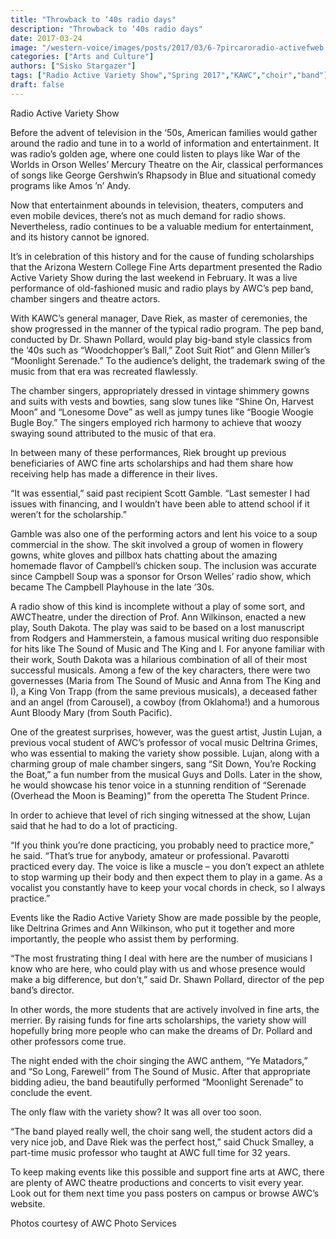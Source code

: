 ```yaml
---
title: "Throwback to ‘40s radio days"
description: "Throwback to ‘40s radio days"
date: 2017-03-24
image: "/western-voice/images/posts/2017/03/6-7pircaroradio-activefweb.jpg"
categories: ["Arts and Culture"]
authors: ["Sisko Stargazer"]
tags: ["Radio Active Variety Show","Spring 2017","KAWC","choir","band"]
draft: false
---
```

Radio Active Variety Show

Before the advent of television in the ‘50s, American families would gather around the radio and tune in to a world of information and entertainment. It was radio’s golden age, where one could listen to plays like War of the Worlds in Orson Welles’ Mercury Theatre on the Air, classical performances of songs like George Gershwin’s Rhapsody in Blue and situational comedy programs like Amos ’n’ Andy.

Now that entertainment abounds in television, theaters, computers and even mobile devices, there’s not as much demand for radio shows. Nevertheless, radio continues to be a valuable medium for entertainment, and its history cannot be ignored.

It’s in celebration of this history and for the cause of funding scholarships that the Arizona Western College Fine Arts department presented the Radio Active Variety Show during the last weekend in February. It was a live performance of old-fashioned music and radio plays by AWC’s pep band, chamber singers and theatre actors.

With KAWC’s general manager, Dave Riek, as master of ceremonies, the show progressed in the manner of the typical radio program. The pep band, conducted by Dr. Shawn Pollard, would play big-band style classics from the ‘40s such as “Woodchopper’s Ball,” Zoot Suit Riot” and Glenn Miller’s “Moonlight Serenade.” To the audience’s delight, the trademark swing of the music from that era was recreated flawlessly.

The chamber singers, appropriately dressed in vintage shimmery gowns and suits with vests and bowties, sang slow tunes like “Shine On, Harvest Moon” and “Lonesome Dove” as well as jumpy tunes like “Boogie Woogie Bugle Boy.” The singers employed rich harmony to achieve that woozy swaying sound attributed to the music of that era.

In between many of these performances, Riek brought up previous beneficiaries of AWC fine arts scholarships and had them share how receiving help has made a difference in their lives.

“It was essential,” said past recipient Scott Gamble. “Last semester I had issues with financing, and I wouldn’t have been able to attend school if it weren’t for the scholarship.”

Gamble was also one of the performing actors and lent his voice to a soup commercial in the show. The skit involved a group of women in flowery gowns, white gloves and pillbox hats chatting about the amazing homemade flavor of Campbell’s chicken soup. The inclusion was accurate since Campbell Soup was a sponsor for Orson Welles’ radio show, which became The Campbell Playhouse in the late ‘30s.

A radio show of this kind is incomplete without a play of some sort, and AWCTheatre, under the direction of Prof. Ann Wilkinson, enacted a new play, South Dakota. The play was said to be based on a lost manuscript from Rodgers and Hammerstein, a famous musical writing duo responsible for hits like The Sound of Music and The King and I. For anyone familiar with their work, South Dakota was a hilarious combination of all of their most successful musicals. Among a few of the key characters, there were two governesses (Maria from The Sound of Music and Anna from The King and I), a King Von Trapp (from the same previous musicals), a deceased father and an angel (from Carousel), a cowboy (from Oklahoma!) and a humorous Aunt Bloody Mary (from South Pacific).

One of the greatest surprises, however, was the guest artist, Justin Lujan, a previous vocal student of AWC’s professor of vocal music Deltrina Grimes, who was essential to making the variety show possible. Lujan, along with a charming group of male chamber singers, sang “Sit Down, You’re Rocking the Boat,” a fun number from the musical Guys and Dolls. Later in the show, he would showcase his tenor voice in a stunning rendition of “Serenade (Overhead the Moon is Beaming)” from the operetta The Student Prince.

In order to achieve that level of rich singing witnessed at the show, Lujan said that he had to do a lot of practicing.

“If you think you’re done practicing, you probably need to practice more,” he said. “That’s true for anybody, amateur or professional. Pavarotti practiced every day. The voice is like a muscle – you don’t expect an athlete to stop warming up their body and then expect them to play in a game. As a vocalist you constantly have to keep your vocal chords in check, so I always practice.”

Events like the Radio Active Variety Show are made possible by the people, like Deltrina Grimes and Ann Wilkinson, who put it together and more importantly, the people who assist them by performing.

“The most frustrating thing I deal with here are the number of musicians I know who are here, who could play with us and whose presence would make a big difference, but don’t,” said Dr. Shawn Pollard, director of the pep band’s director.

In other words, the more students that are actively involved in fine arts, the merrier. By raising funds for fine arts scholarships, the variety show will hopefully bring more people who can make the dreams of Dr. Pollard and other professors come true.

The night ended with the choir singing the AWC anthem, “Ye Matadors,” and “So Long, Farewell” from The Sound of Music. After that appropriate bidding adieu, the band beautifully performed “Moonlight Serenade” to conclude the event.

The only flaw with the variety show? It was all over too soon.

“The band played really well, the choir sang well, the student actors did a very nice job, and Dave Riek was the perfect host,” said Chuck Smalley, a part-time music professor who taught at AWC full time for 32 years.

To keep making events like this possible and support fine arts at AWC, there are plenty of AWC theatre productions and concerts to visit every year. Look out for them next time you pass posters on campus or browse AWC’s website.

Photos courtesy of AWC Photo Services